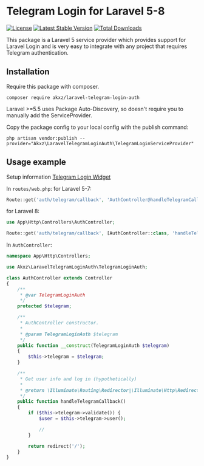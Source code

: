 # Telegram Login for Laravel 5-8
[![License](https://poser.pugx.org/azate/laravel-telegram-login-auth/license)](https://packagist.org/packages/azate/laravel-telegram-login-auth)
[![Latest Stable Version](https://poser.pugx.org/azate/laravel-telegram-login-auth/v/stable)](https://packagist.org/packages/azate/laravel-telegram-login-auth)
[![Total Downloads](https://poser.pugx.org/azate/laravel-telegram-login-auth/downloads)](https://packagist.org/packages/azate/laravel-telegram-login-auth)

This package is a Laravel 5 service provider which provides support for Laravel Login and is very easy to integrate with any project that requires Telegram authentication.

## Installation
Require this package with composer.
```shell
composer require akxz/laravel-telegram-login-auth
```
Laravel >=5.5 uses Package Auto-Discovery, so doesn't require you to manually add the ServiceProvider.

Copy the package config to your local config with the publish command:

```shell
php artisan vendor:publish --provider="Akxz\LaravelTelegramLoginAuth\TelegramLoginServiceProvider"
```
## Usage example

Setup information [Telegram Login Widget](https://core.telegram.org/widgets/login)

In `routes/web.php`:
for Laravel 5-7:
```php
Route::get('auth/telegram/callback', 'AuthController@handleTelegramCallback')->name('auth.telegram.handle');
```
for Laravel 8:
```php
use App\Http\Controllers\AuthController;

Route::get('auth/telegram/callback', [AuthController::class, 'handleTelegramCallback']);
```

In `AuthController`:
```php
namespace App\Http\Controllers;

use Akxz\LaravelTelegramLoginAuth\TelegramLoginAuth;

class AuthController extends Controller
{
    /**
     * @var TelegramLoginAuth
     */
    protected $telegram;

    /**
     * AuthController constructor.
     *
     * @param TelegramLoginAuth $telegram
     */
    public function __construct(TelegramLoginAuth $telegram)
    {
        $this->telegram = $telegram;
    }

    /**
     * Get user info and log in (hypothetically)
     *
     * @return \Illuminate\Routing\Redirector|\Illuminate\Http\RedirectResponse
     */
    public function handleTelegramCallback()
    {
        if ($this->telegram->validate()) {
            $user = $this->telegram->user();

            //
        }

        return redirect('/');
    }
}
```
